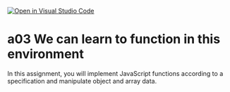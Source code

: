 [![Open in Visual Studio Code](https://classroom.github.com/assets/open-in-vscode-f059dc9a6f8d3a56e377f745f24479a46679e63a5d9fe6f495e02850cd0d8118.svg)](https://classroom.github.com/online_ide?assignment_repo_id=6201255&assignment_repo_type=AssignmentRepo)
# a03 We can learn to function in this environment
In this assignment, you will implement JavaScript functions according to a specification and manipulate object and array data.
